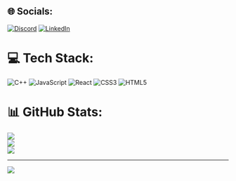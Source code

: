 
## 🌐 Socials:
[![Discord](https://img.shields.io/badge/Discord-%237289DA.svg?logo=discord&logoColor=white)](https://discord.gg/oldss) [![LinkedIn](https://img.shields.io/badge/LinkedIn-%230077B5.svg?logo=linkedin&logoColor=white)](https://www.linkedin.com/in/adel-saudi-118562258/) 

# 💻 Tech Stack:
![C++](https://img.shields.io/badge/c++-%2300599C.svg?style=for-the-badge&logo=c%2B%2B&logoColor=white) ![JavaScript](https://img.shields.io/badge/javascript-%23323330.svg?style=for-the-badge&logo=javascript&logoColor=%23F7DF1E) ![React](https://img.shields.io/badge/react-%2320232a.svg?style=for-the-badge&logo=react&logoColor=%2361DAFB) ![CSS3](https://img.shields.io/badge/css3-%231572B6.svg?style=for-the-badge&logo=css3&logoColor=white) ![HTML5](https://img.shields.io/badge/html5-%23E34F26.svg?style=for-the-badge&logo=html5&logoColor=white)
# 📊 GitHub Stats:
![](https://github-readme-stats.vercel.app/api?username=iosudi&theme=dark&hide_border=false&include_all_commits=false&count_private=false)<br/>
![](https://github-readme-streak-stats.herokuapp.com/?user=iosudi&theme=dark&hide_border=false)<br/>
![](https://github-readme-stats.vercel.app/api/top-langs/?username=iosudi&theme=dark&hide_border=false&include_all_commits=false&count_private=false&layout=compact)

---
[![](https://visitcount.itsvg.in/api?id=iosudi&icon=5&color=12)](https://visitcount.itsvg.in)

<!-- Proudly created with GPRM ( https://gprm.itsvg.in ) -->
